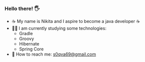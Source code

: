 ### Hello there! :raised_hand_with_fingers_splayed:

- ☕ My name is Nikita and I aspire to become a java developer ☕
- :man_student: I am currently studying some technologies:
  - Gradle
  - Groovy
  - Hibernate
  - Spring Core
- :email: How to reach me: s0qva69@gmail.com
